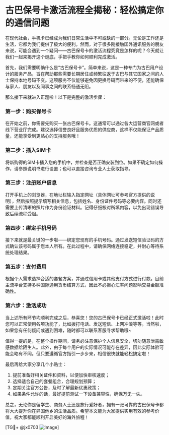 # 古巴保号卡激活流程全揭秘：轻松搞定你的通信问题

在现代社会，手机卡已经成为我们日常生活中不可或缺的一部分。无论是工作还是生活，它都为我们提供了极大的便利。然而，对于很多刚接触国外通讯服务的朋友来说，可能会遇到一个疑问——古巴保号卡的激活流程究竟是怎样的呢？今天就让我们一起来揭开这个谜底，手把手教你如何顺利完成激活。

首先，我们需要明确什么是“古巴保号卡”。简单来说，这是一种专门为古巴用户设计的服务产品，旨在帮助那些需要长期居住或频繁往返于古巴与其它国家之间的人士保持本地号码不变。这项服务不仅能够避免因更换号码而带来的不便，还能确保与家人、朋友以及同事之间的联系畅通无阻。

那么接下来就进入正题啦！以下是完整的激活步骤：

### 第一步：购买保号卡
在开始之前，你需要先购买一张古巴保号卡。这通常可以通过各大运营商官网或者线下营业厅完成。建议选择信誉良好且服务优质的供应商，这样不仅能保证产品质量，还能享受到更贴心的支持服务哦！

### 第二步：插入SIM卡
将新购得的SIM卡插入您的手机中，并检查是否正确安装到位。如果不确定如何操作，请参照说明书进行设置；也可以直接咨询专业人士获取指导。

### 第三步：注册账户信息
打开手机上的浏览器，在地址栏输入指定网址（具体网址可参考官方提供的说明），然后按照提示填写相关信息，包括姓名、身份证件号码等必要内容。同时还需要上传清晰的照片作为身份验证材料。记得仔细核对所填内容，以免出现错误导致后续流程受阻。

### 第四步：绑定手机号码
接下来就是最关键的一步啦——绑定您现有的手机号码。通过发送短信验证码的方式确认该号码属于您本人所有。在此过程中，请确保网络连接稳定，并耐心等待系统处理结果。

### 第五步：支付费用
根据个人需求选择合适的套餐方案，并通过信用卡或其他支付方式进行付款。目前主流平台支持多种国际通用货币结算方式，因此不必担心汇率问题影响交易金额准确性。

### 第六步：激活成功
当上述所有环节均顺利完成之后，恭喜您！您的古巴保号卡已经正式激活啦！此时您可以正常使用各项功能了，比如拨打电话、发送短信、上网冲浪等等。当然啦，如果您有任何疑问或遇到困难，随时都可以联系客服寻求帮助哦~

值得一提的是，在整个操作期间，请务必注意保护个人信息安全，切勿随意泄露敏感数据给陌生人。此外，由于每个用户的实际情况可能存在差异，因此实际体验可能会略有不同。但只要遵循官方指引一步步来，相信很快就能轻松搞定啦！

最后再给大家分享几个小贴士：
1. 提前准备好相关证件和资料，以便加快审核速度；
2. 选择适合自己的套餐组合，合理规划预算；
3. 定期关注官方公告，及时了解最新优惠政策；
4. 如果条件允许的话，最好提前测试一下设备兼容性，确保万无一失。

总之，无论你是留学生、商务人士还是旅行爱好者，拥有一张可靠的古巴保号卡都将大大提升你在异国他乡的生活品质。希望本文能为大家提供实用有效的参考价值，祝大家都能顺利开启美好的海外旅程！

[TG💪+ @jx0703 ![Image](https://github.com/user-attachments/assets/dbca1d08-cadb-493c-b0ec-ad6f7a83f270)]